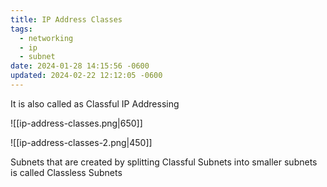 ```yaml
---
title: IP Address Classes
tags:
  - networking
  - ip
  - subnet
date: 2024-01-28 14:15:56 -0600
updated: 2024-02-22 12:12:05 -0600
---
```


It is also called as Classful IP Addressing

![[ip-address-classes.png|650]]

![[ip-address-classes-2.png|450]]

Subnets that are created by splitting Classful Subnets into smaller subnets is called Classless Subnets
